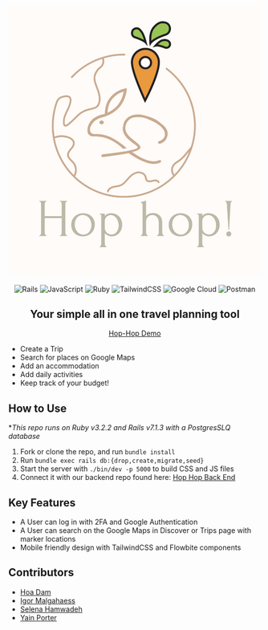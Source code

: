 ![hop-hop](app/assets/images/full_logo.png)

<div align="center">

![Rails](https://img.shields.io/badge/rails-%23CC0000.svg?style=for-the-badge&logo=ruby-on-rails&logoColor=white)
![JavaScript](https://img.shields.io/badge/javascript-%23323330.svg?style=for-the-badge&logo=javascript&logoColor=%23F7DF1E)
![Ruby](https://img.shields.io/badge/ruby-%23CC342D.svg?style=for-the-badge&logo=ruby&logoColor=white)
![TailwindCSS](https://img.shields.io/badge/tailwindcss-%2338B2AC.svg?style=for-the-badge&logo=tailwind-css&logoColor=white)
![Google Cloud](https://img.shields.io/badge/GoogleCloud-%234285F4.svg?style=for-the-badge&logo=google-cloud&logoColor=white)
![Postman](https://img.shields.io/badge/Postman-FF6C37?style=for-the-badge&logo=postman&logoColor=white)

## Your simple all in one travel planning tool
[Hop-Hop Demo](https://hophop-5f22920decf0.herokuapp.com/)
</div>

* Create a Trip
* Search for places on Google Maps
* Add an accommodation
* Add daily activities
* Keep track of your budget!



## How to Use
*_This repo runs on Ruby v3.2.2 and  Rails v7.1.3 with a PostgresSLQ database_
1. Fork or clone the repo, and run `bundle install`
2. Run `bundle exec rails db:{drop,create,migrate,seed}`
3. Start the server with `./bin/dev -p 5000` to build CSS and JS files
4. Connect it with our backend repo found here: [Hop Hop Back End](https://github.com/IgorrMagalhaess/hop_hop_be)

## Key Features
* A User can log in with 2FA and Google Authentication
* A User can search on the Google Maps in Discover or Trips page with marker locations
* Mobile friendly design with TailwindCSS and Flowbite components

## Contributors
* [Hoa Dam](https://github.com/hoadam)
* [Igor Malgahaess](https://github.com/IgorrMagalhaess)
* [Selena Hamwadeh](https://github.com/Selena730)
* [Yain Porter](https://github.com/yainporter)
